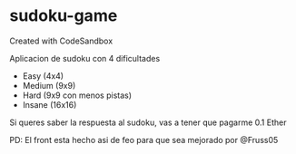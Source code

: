 # sudoku-game
Created with CodeSandbox

Aplicacion de sudoku con 4 dificultades
- Easy (4x4)
- Medium (9x9)
- Hard (9x9 con menos pistas)
- Insane (16x16)

Si queres saber la respuesta al sudoku, vas a tener que pagarme 0.1 Ether

PD: El front esta hecho asi de feo para que sea mejorado por @Fruss05


